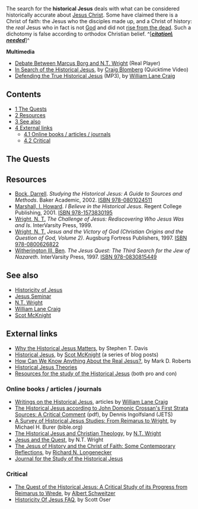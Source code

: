 The search for the **historical Jesus** deals with what can be
considered historically accurate about
[Jesus Christ](Jesus_Christ "Jesus Christ"). Some have claimed
there is a Christ of faith: the Jesus who the disciples made up,
and a Christ of history: the *real* Jesus who in fact is not
[God](God "God") and did not
[rise from the dead](Resurrection_of_Jesus "Resurrection of Jesus").
Such a dichotomy is false according to orthodox Christian belief.
^[***[citation\ needed](http://www.theopedia.com/Theopedia:Writing_guide#Reference_your_work\ "Theopedia:Writing\ guide")***]^

**Multimedia**

-   [Debate Between Marcus Borg and N.T. Wright](http://whyy.org/rameta/FA/FA19990520_40.ram)
    (Real Player)
-   [In Search of the Historical Jesus](http://www.veritas.org/mediafiles/VT-Blomberg%20UCSB-XC.mov),
    by [Craig Blomberg](Craig_Blomberg "Craig Blomberg") (Quicktime
    Video)
-   [Defending the True Historical Jesus](http://www.cru.stuorg.iastate.edu/debate/Defending%20the%20True%20historical%20Jesus%20by%20Craig.mp3)
    (MP3), by
    [William Lane Craig](William_Lane_Craig "William Lane Craig")

## Contents

-   [1 The Quests](#The_Quests)
-   [2 Resources](#Resources)
-   [3 See also](#See_also)
-   [4 External links](#External_links)
    -   [4.1 Online books / articles / journals](#Online_books_.2F_articles_.2F_journals)
    -   [4.2 Critical](#Critical)





## The Quests


## Resources

-   [Bock, Darrell](Darrell_Bock "Darrell Bock").
    *Studying the Historical Jesus: A Guide to Sources and Methods*.
    Baker Academic, 2002.
    [ISBN 978-0801024511](http://www.theopedia.com/Special:BookSources/9780801024511)
-   [Marshall, I. Howard](I._Howard_Marshall "I. Howard Marshall").
    *I Believe in the Historical Jesus*. Regent College Publishing,
    2001.
    [ISBN 978-1573830195](http://www.theopedia.com/Special:BookSources/9781573830195)
-   [Wright, N. T.](N._T._Wright "N. T. Wright")
    *The Challenge of Jesus: Rediscovering Who Jesus Was and Is*.
    InterVarsity Press, 1999.
-   [Wright, N. T.](N._T._Wright "N. T. Wright")
    *Jesus and the Victory of God (Christian Origins and the Question of God, Volume 2)*.
    Augsburg Fortress Publishers, 1997.
    [ISBN 978-0800626822](http://www.theopedia.com/Special:BookSources/9780800626822)
-   [Witherington III, Ben](Ben_Witherington_III "Ben Witherington III").
    *The Jesus Quest: The Third Search for the Jew of Nazareth*.
    InterVarsity Press, 1997.
    [ISBN 978-0830815449](http://www.theopedia.com/Special:BookSources/9780830815449)

## See also

-   [Historicity of Jesus](Historicity_of_Jesus "Historicity of Jesus")
-   [Jesus Seminar](Jesus_Seminar "Jesus Seminar")
-   [N.T. Wright](N.T._Wright "N.T. Wright")
-   [William Lane Craig](William_Lane_Craig "William Lane Craig")
-   [Scot McKnight](Scot_McKnight "Scot McKnight")

## External links

-   [Why the Historical Jesus Matters](http://www.wcg.org/lit/jesus/davis.htm),
    by Stephen T. Davis
-   [Historical Jesus](http://www.jesuscreed.org/?cat=41), by
    [Scot McKnight](Scot_McKnight "Scot McKnight") (a series of blog
    posts)
-   [How Can We Know Anything About the Real Jesus?](http://www.markdroberts.com/htmfiles/resources/knowaboutjesus.htm),
    by Mark D. Roberts
-   [Historical Jesus Theories](http://www.earlychristianwritings.com/theories.html)
-   [Resources for the study of the Historical Jesus](http://www.textweek.com/mtlk/jesus.htm)
    (both pro and con)

### Online books / articles / journals

-   [Writings on the Historical Jesus](http://www.leaderu.com/offices/billcraig/menus/historical.html),
    articles by
    [William Lane Craig](William_Lane_Craig "William Lane Craig")
-   [The Historical Jesus according to John Domonic Crossan's First Strata Sources: A Critical Comment](http://www.etsjets.org/jets/journal/45/45-3/45-3-PP405-414_JETS.pdf)
    (pdf), by Dennis Ingolfsland (JETS)
-   [A Survey of Historical Jesus Studies: From Reimarus to Wright](http://www.bible.org/page.asp?page_id=539),
    by Michael H. Burer (bible.org)
-   [The Historical Jesus and Christian Theology](http://www.ntwrightpage.com/Wright_Historical_Jesus.htm),
    by [N.T. Wright](N.T._Wright "N.T. Wright")
-   [Jesus and the Quest](http://www.anglicancommunioninstitute.org/articles/jesusquest.htm),
    by N.T. Wright
-   [The Jesus of History and the Christ of Faith: Some Contemporary Reflections](http://www.mcmaster.ca/mjtm/2-51.htm),
    by
    [Richard N. Longenecker](Richard_N._Longenecker "Richard N. Longenecker")
-   [Journal for the Study of the Historical Jesus](http://jhj.sagepub.com/)

### Critical

-   [The Quest of the Historical Jesus: A Critical Study of its Progress from Reimarus to Wrede](http://www.earlychristianwritings.com/schweitzer/),
    by [Albert Schweitzer](Albert_Schweitzer "Albert Schweitzer")
-   [Historicity Of Jesus FAQ](http://www.infidels.org/library/modern/scott_oser/hojfaq.html),
    by Scott Oser



